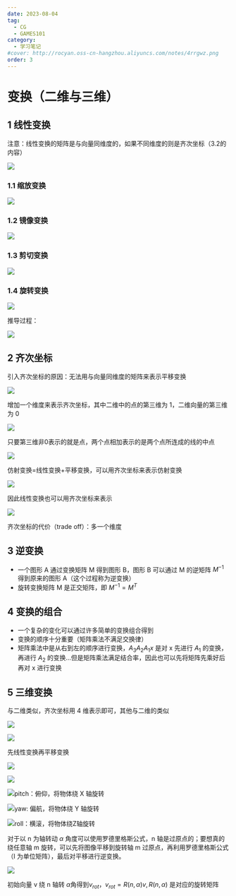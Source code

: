 ```yaml
---
date: 2023-08-04
tag:
  - CG
  - GAMES101
category:
  - 学习笔记
#cover: http://rocyan.oss-cn-hangzhou.aliyuncs.com/notes/4rrgwz.png
order: 3
---
```


# 变换（二维与三维）

## 1 线性变换

注意：线性变换的矩阵是与向量同维度的，如果不同维度的则是齐次坐标（3.2的内容）

![](https://rocyan.oss-cn-hangzhou.aliyuncs.com/blog/202406261214416.png)

### 1.1 缩放变换

![](https://rocyan.oss-cn-hangzhou.aliyuncs.com/blog/202406261214676.png)

### 1.2 镜像变换

![](https://rocyan.oss-cn-hangzhou.aliyuncs.com/blog/202406261214594.png)

### 1.3 剪切变换

![](https://rocyan.oss-cn-hangzhou.aliyuncs.com/blog/202406261214579.png)

### 1.4 旋转变换

![](https://rocyan.oss-cn-hangzhou.aliyuncs.com/blog/202406261214359.png)

推导过程：

![](https://rocyan.oss-cn-hangzhou.aliyuncs.com/blog/202406261214120.jpg)

## 2 齐次坐标

引入齐次坐标的原因：无法用与向量同维度的矩阵来表示平移变换

![](https://rocyan.oss-cn-hangzhou.aliyuncs.com/blog/202406261214185.png)

增加一个维度来表示齐次坐标，其中二维中的点的第三维为 1，二维向量的第三维为 0

![](https://rocyan.oss-cn-hangzhou.aliyuncs.com/blog/202406261214313.png)

只要第三维非0表示的就是点，两个点相加表示的是两个点所连成的线的中点

![](https://rocyan.oss-cn-hangzhou.aliyuncs.com/blog/202406261214904.png)

仿射变换=线性变换+平移变换，可以用齐次坐标来表示仿射变换

![](https://rocyan.oss-cn-hangzhou.aliyuncs.com/blog/202406261214839.png)

因此线性变换也可以用齐次坐标来表示

![](https://rocyan.oss-cn-hangzhou.aliyuncs.com/blog/202406261214841.png)

齐次坐标的代价（trade off）：多一个维度

## 3 逆变换

- 一个图形 A 通过变换矩阵 M 得到图形 B，图形 B 可以通过 M 的逆矩阵 $M^{-1}$ 得到原来的图形 A（这个过程称为逆变换）
- 旋转变换矩阵 M 是正交矩阵，即 $M^{-1}=M^T$

## 4 变换的组合

- 一个复杂的变化可以通过许多简单的变换组合得到
- 变换的顺序十分重要（矩阵乘法不满足交换律）
- 矩阵乘法中是从右到左的顺序进行变换，$A_3A_2A_1x$ 是对 x 先进行 $A_1$ 的变换，再进行 $A_2$ 的变换...但是矩阵乘法满足结合率，因此也可以先将矩阵先乘好后再对 x 进行变换

## 5 三维变换

与二维类似，齐次坐标用 4 维表示即可，其他与二维的类似

![](https://rocyan.oss-cn-hangzhou.aliyuncs.com/blog/202406261214064.png)

![](https://rocyan.oss-cn-hangzhou.aliyuncs.com/blog/202406261215855.png)

先线性变换再平移变换

![](https://rocyan.oss-cn-hangzhou.aliyuncs.com/blog/202406261215652.png)

![](https://rocyan.oss-cn-hangzhou.aliyuncs.com/blog/202406261215446.png)

![pitch：俯仰，将物体绕 X 轴旋转](https://rocyan.oss-cn-hangzhou.aliyuncs.com/blog/202406261215281.gif)

![yaw: 偏航，将物体绕 Y 轴旋转](https://rocyan.oss-cn-hangzhou.aliyuncs.com/blog/202406261231092.gif)

![roll：横滚，将物体绕Z轴旋转](https://rocyan.oss-cn-hangzhou.aliyuncs.com/blog/202406261215386.gif)

对于以 n 为轴转动 $\alpha$ 角度可以使用罗德里格斯公式，n 轴是过原点的；要想真的绕任意轴 m 旋转，可以先将图像平移到旋转轴 m 过原点，再利用罗德里格斯公式（I 为单位矩阵），最后对平移进行逆变换。

![](https://rocyan.oss-cn-hangzhou.aliyuncs.com/blog/202406261215081.png)

初始向量 v 绕 n 轴转 $\alpha$角得到$v_{rot}$，$v_{rot}=R(n,\alpha)v,R(n,\alpha)$ 是对应的旋转矩阵
